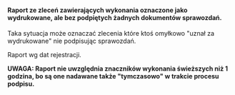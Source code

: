 #### Raport ze zleceń zawierających wykonania oznaczone jako wydrukowane, ale bez podpiętych żadnych dokumentów sprawozdań.

Taka sytuacja może oznaczać zlecenia które ktoś omyłkowo "uznał za wydrukowane" nie podpisując sprawozdań.

Raport wg dat rejestracji.

__UWAGA: Raport nie uwzględnia znaczników wykonania świeższych niż 1 godzina, bo są one nadawane także "tymczasowo" w
trakcie procesu podpisu.__

